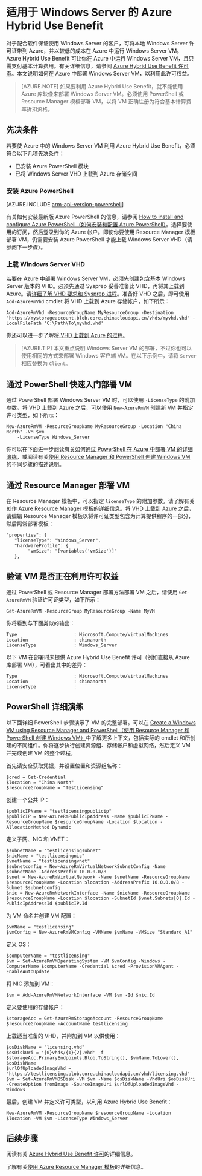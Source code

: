 <!-- ARM: tested -->

<properties
   pageTitle="适用于 Windows Server 的 Azure Hybrid Use Benefit | Azure"
   description="了解如何充分利用 Windows Server 软件保障权益，以将本地许可证带入 Azure"
   services="virtual-machines-windows"
   documentationCenter=""
   authors="iainfoulds"
   manager="timlt"
   editor=""/>

<tags
	ms.service="virtual-machines-windows"
	ms.date="05/03/2016"
	wacn.date="06/20/2016"/>

# 适用于 Windows Server 的 Azure Hybrid Use Benefit

对于配合软件保证使用 Windows Server 的客户，可将本地 Windows Server 许可证带到 Azure，并以较低的成本在 Azure 中运行 Windows Server VM。Azure Hybrid Use Benefit 可让你在 Azure 中运行 Windows Server VM，且只需支付基本计算费用。有关详细信息，请参阅 [Azure Hybrid Use Benefit 许可页](https://azure.microsoft.com/pricing/hybrid-use-benefit/)。本文说明如何在 Azure 中部署 Windows Server VM，以利用此许可权益。

> [AZURE.NOTE] 如果要利用 Azure Hybrid Use Benefit，就不能使用 Azure 库映像来部署 Windows Server VM。必须使用 PowerShell 或 Resource Manager 模板部署 VM，以将 VM 正确注册为符合基本计算费率折扣资格。

## 先决条件
若要使 Azure 中的 Windows Server VM 利用 Azure Hybrid Use Benefit，必须符合以下几项先决条件：

- 已安装 Azure PowerShell 模块
- 已将 Windows Server VHD 上载到 Azure 存储空间

### 安装 Azure PowerShell

[AZURE.INCLUDE [arm-api-version-powershell](../includes/arm-api-version-powershell.md)]

有关如何安装最新版 Azure PowerShell 的信息，请参阅 [How to install and configure Azure PowerShell（如何安装和配置 Azure PowerShell）](/documentation/articles/powershell-install-configure)。选择要使用的订阅，然后登录到你的 Azure 帐户。即使你要使用 Resource Manager 模板部署 VM，仍需要安装 Azure PowerShell 才能上载 Windows Server VHD（请参阅下一步骤）。

### 上载 Windows Server VHD

若要在 Azure 中部署 Windows Server VM，必须先创建包含基本 Windows Server 版本的 VHD。必须先通过 Sysprep 妥善准备此 VHD，再将其上载到 Azure。请[详细了解 VHD 要求和 Sysprep 进程](/documentation/articles/virtual-machines-windows-upload-image)。准备好 VHD 之后，即可使用 `Add-AzureRmVhd` cmdlet 将 VHD 上载到 Azure 存储帐户，如下所示：

```
Add-AzureRmVhd -ResourceGroupName MyResourceGroup -Destination "https://mystorageaccount.blob.core.chinacloudapi.cn/vhds/myvhd.vhd" -LocalFilePath 'C:\Path\To\myvhd.vhd'
```

你还可以进一步了解[将 VHD 上载到 Azure 的过程](/documentation/articles/virtual-machines-windows-upload-image#upload-the-vm-image-to-your-storage-account)。

> [AZURE.TIP] 本文重点说明 Windows Server VM 的部署，不过你也可以使用相同的方式来部署 Windows 客户端 VM。在以下示例中，请将 `Server` 相应替换为 `Client`。

## 通过 PowerShell 快速入门部署 VM
通过 PowerShell 部署 Windows Server VM 时，可以使用 `-LicenseType` 的附加参数。将 VHD 上载到 Azure 之后，可以使用 `New-AzureRmVM` 创建新 VM 并指定许可类型，如下所示：

	New-AzureRmVM -ResourceGroupName MyResourceGroup -Location "China North" -VM $vm
	    -LicenseType Windows_Server

你可以在下面进一步[阅读有关如何通过 PowerShell 在 Azure 中部署 VM 的详细演练](/documentation/articles/virtual-machines-windows-hybrid-use-benefit-licensing#deploy-windows-server-vm-via-powershell-detailed-walkthrough)，或阅读有关[使用 Resource Manager 和 PowerShell 创建 Windows VM](/documentation/articles/virtual-machines-windows-ps-create) 的不同步骤的描述说明。

## 通过 Resource Manager 部署 VM
在 Resource Manager 模板中，可以指定 `licenseType` 的附加参数。请了解有关[创作 Azure Resource Manager 模板](/documentation/articles/resource-group-authoring-templates)的详细信息。将 VHD 上载到 Azure 之后，请编辑 Resource Manager 模板以将许可证类型包含为计算提供程序的一部分，然后照常部署模板：

	"properties": {  
	   "licenseType": "Windows_Server",
	   "hardwareProfile": {
	        "vmSize": "[variables('vmSize')]"
	   },
 
## 验证 VM 是否正在利用许可权益
通过 PowerShell 或 Resource Manager 部署方法部署 VM 之后，请使用 `Get-AzureRmVM` 验证许可证类型，如下所示：

	Get-AzureRmVM -ResourceGroup MyResourceGroup -Name MyVM

你将看到与下面类似的输出：

	Type                     : Microsoft.Compute/virtualMachines
	Location                 : chinanorth
	LicenseType              : Windows_Server

以下 VM 在部署时未提供 Azure Hybrid Use Benefit 许可（例如直接从 Azure 库部署 VM），可看出其中的差异：

	Type                     : Microsoft.Compute/virtualMachines
	Location                 : chinanorth
	LicenseType              : 

## PowerShell 详细演练

以下面详细 PowerShell 步骤演示了 VM 的完整部署。可以在 [Create a Windows VM using Resource Manager and PowerShell（使用 Resource Manager 和 PowerShell 创建 Windows VM）](/documentation/articles/virtual-machines-windows-ps-create)中了解更多上下文，包括实际的 cmdlet 和所创建的不同组件。你将逐步执行创建资源组、存储帐户和虚拟网络，然后定义 VM 并完成创建 VM 的整个过程。
 
首先请安全获取凭据，并设置位置和资源组名称：

	$cred = Get-Credential
	$location = "China North"
	$resourceGroupName = "TestLicensing"

创建一个公共 IP：

	$publicIPName = "testlicensingpublicip"
	$publicIP = New-AzureRmPublicIpAddress -Name $publicIPName -ResourceGroupName $resourceGroupName -Location $location -AllocationMethod Dynamic

定义子网、NIC 和 VNET：

	$subnetName = "testlicensingsubnet"
	$nicName = "testlicensingnic"
	$vnetName = "testlicensingvnet"
	$subnetconfig = New-AzureRmVirtualNetworkSubnetConfig -Name $subnetName -AddressPrefix 10.0.0.0/8
	$vnet = New-AzureRmVirtualNetwork -Name $vnetName -ResourceGroupName $resourceGroupName -Location $location -AddressPrefix 10.0.0.0/8 -Subnet $subnetconfig
	$nic = New-AzureRmNetworkInterface -Name $nicName -ResourceGroupName $resourceGroupName -Location $location -SubnetId $vnet.Subnets[0].Id -PublicIpAddressId $publicIP.Id

为 VM 命名并创建 VM 配置：

	$vmName = "testlicensing"
	$vmConfig = New-AzureRmVMConfig -VMName $vmName -VMSize "Standard_A1"

定义 OS：

	$computerName = "testlicensing"
	$vm = Set-AzureRmVMOperatingSystem -VM $vmConfig -Windows -ComputerName $computerName -Credential $cred -ProvisionVMAgent -EnableAutoUpdate

将 NIC 添加到 VM：

	$vm = Add-AzureRmVMNetworkInterface -VM $vm -Id $nic.Id

定义要使用的存储帐户：

	$storageAcc = Get-AzureRmStorageAccount -ResourceGroupName $resourceGroupName -AccountName testlicensing


上载适当准备的 VHD，并附加到 VM 以供使用：

	$osDiskName = "licensing.vhd"
	$osDiskUri = '{0}vhds/{1}{2}.vhd' -f $storageAcc.PrimaryEndpoints.Blob.ToString(), $vmName.ToLower(), $osDiskName
	$urlOfUploadedImageVhd = "https://testlicensing.blob.core.chinacloudapi.cn/vhd/licensing.vhd"
	$vm = Set-AzureRmVMOSDisk -VM $vm -Name $osDiskName -VhdUri $osDiskUri -CreateOption fromImage -SourceImageUri $urlOfUploadedImageVhd -Windows

最后，创建 VM 并定义许可类型，以利用 Azure Hybrid Use Benefit：

	New-AzureRmVM -ResourceGroupName $resourceGroupName -Location $location -VM $vm -LicenseType Windows_Server

## 后续步骤

阅读有关 [Azure Hybrid Use Benefit 许可](https://azure.microsoft.com/pricing/hybrid-use-benefit/)的详细信息。

了解有关[使用 Azure Resource Manager 模板](/documentation/articles/resource-group-overview)的详细信息。
<!---HONumber=Mooncake_0613_2016-->